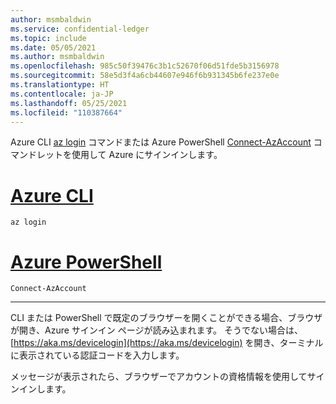 ```yaml
---
author: msmbaldwin
ms.service: confidential-ledger
ms.topic: include
ms.date: 05/05/2021
ms.author: msmbaldwin
ms.openlocfilehash: 985c50f39476c3b1c52670f06d51fde5b3156978
ms.sourcegitcommit: 58e5d3f4a6cb44607e946f6b931345b6fe237e0e
ms.translationtype: HT
ms.contentlocale: ja-JP
ms.lasthandoff: 05/25/2021
ms.locfileid: "110387664"
---
```

Azure CLI [az login](/cli/azure/reference-index#az_login) コマンドまたは Azure PowerShell [Connect-AzAccount](/powershell/module/az.accounts/connect-azaccount) コマンドレットを使用して Azure にサインインします。

# <a name="azure-cli"></a>[Azure CLI](#tab/azure-cli)
```azurecli-interactive
az login
```
# <a name="azure-powershell"></a>[Azure PowerShell](#tab/azurepowershell)

```azurepowershell-interactive
Connect-AzAccount
```
---

CLI または PowerShell で既定のブラウザーを開くことができる場合、ブラウザが開き、Azure サインイン ページが読み込まれます。 そうでない場合は、[https://aka.ms/devicelogin](https://aka.ms/devicelogin) を開き、ターミナルに表示されている認証コードを入力します。

メッセージが表示されたら、ブラウザーでアカウントの資格情報を使用してサインインします。
